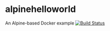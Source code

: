 # alpinehelloworld
An Alpine-based Docker example
[![Build Status](http://a8ef-84-14-169-130.ngrok.io/buildStatus/icon?job=deployment)](http://a8ef-84-14-169-130.ngrok.io/job/deployment/)
